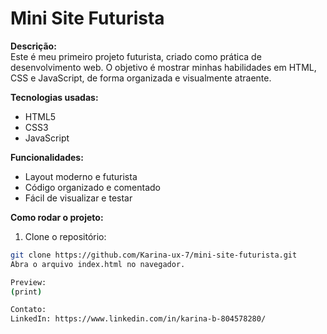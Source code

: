 # Mini Site Futurista

**Descrição:**  
Este é meu primeiro projeto futurista, criado como prática de desenvolvimento web. O objetivo é mostrar minhas habilidades em HTML, CSS e JavaScript, de forma organizada e visualmente atraente.  

**Tecnologias usadas:**  
- HTML5  
- CSS3  
- JavaScript  

**Funcionalidades:**  
- Layout moderno e futurista  
- Código organizado e comentado  
- Fácil de visualizar e testar  

**Como rodar o projeto:**  
1. Clone o repositório:  
```bash
git clone https://github.com/Karina-ux-7/mini-site-futurista.git
Abra o arquivo index.html no navegador.

Preview:
(print)

Contato:
LinkedIn: https://www.linkedin.com/in/karina-b-804578280/

